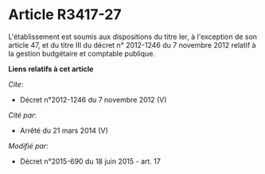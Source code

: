 # Article R3417-27

L'établissement est soumis aux dispositions du titre Ier, à l'exception de son article 47, et du titre III du décret n°
2012-1246 du 7 novembre 2012 relatif à la gestion budgétaire et comptable publique.

**Liens relatifs à cet article**

_Cite_:

  - Décret n°2012-1246 du 7 novembre 2012 (V)

_Cité par_:

  - Arrêté du 21 mars 2014 (V)

_Modifié par_:

  - Décret n°2015-690 du 18 juin 2015 - art. 17
